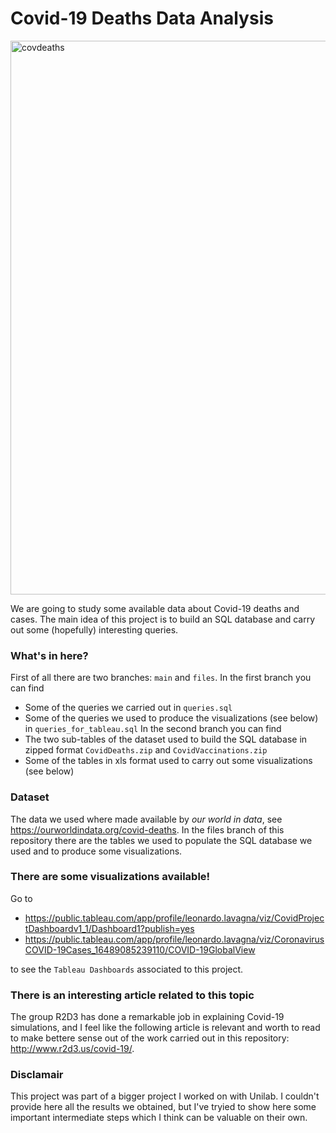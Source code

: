 # Covid-19 Deaths Data Analysis

<img width="886" alt="covdeaths" src="https://user-images.githubusercontent.com/91341004/159719268-7ddad453-52cd-4547-ae9c-d84d870dfae3.png">


We are going to study some available data about Covid-19 deaths and cases. The main idea of this project is to build an SQL database and carry out some (hopefully) interesting queries.

### What's in here?
First of all there are two branches: `main` and `files`. In the first branch you can find
- Some of the queries we carried out in `queries.sql`
- Some of the queries we used to produce the visualizations (see below) in `queries_for_tableau.sql`
In the second branch you can find
- The two sub-tables of the dataset used to build the SQL database in zipped format `CovidDeaths.zip` and `CovidVaccinations.zip`
- Some of the tables in xls format used to carry out some visualizations  (see below)

### Dataset 
The data we used where made available by *our world in data*, see https://ourworldindata.org/covid-deaths. In the files branch of this repository there are  the tables we used to populate the SQL database we used and to produce some visualizations.

### There are some visualizations available!
Go to 
- https://public.tableau.com/app/profile/leonardo.lavagna/viz/CovidProjectDashboardv1_1/Dashboard1?publish=yes
- https://public.tableau.com/app/profile/leonardo.lavagna/viz/CoronavirusCOVID-19Cases_16489085239110/COVID-19GlobalView

to see the `Tableau Dashboards` associated to this project. 

### There is an interesting article related to this topic
The group R2D3 has done a remarkable job in explaining Covid-19 simulations, and I feel like the following article is relevant and worth to read to make bettere sense out of the work carried out in this repository: http://www.r2d3.us/covid-19/.

### Disclamair
This project was part of a bigger project I worked on with Unilab. I couldn't provide here all the results we obtained, but I've tryied to show here some important intermediate steps which I think can be valuable on their own.
